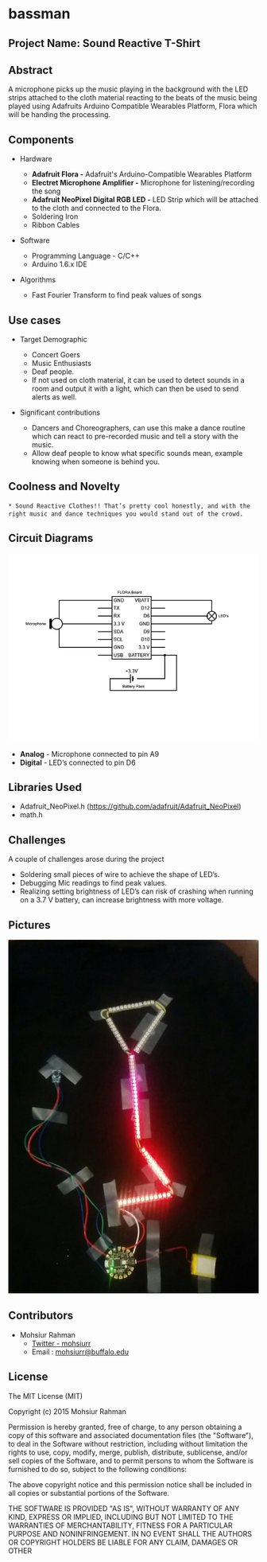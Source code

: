 # bassman

## Project Name: Sound Reactive T-Shirt

## Abstract

A microphone picks up the music playing in the background with the LED strips attached to the cloth material reacting to the beats of the music being played using Adafruits Arduino Compatible Wearables Platform, Flora which will be handing the processing. 

## Components

* Hardware 
	* **Adafruit Flora -** Adafruit's Arduino-Compatible Wearables Platform
	* **Electret Microphone Amplifier -** Microphone for listening/recording the song
	* **Adafruit NeoPixel Digital RGB LED -** LED Strip which will be attached to the cloth and connected to the Flora.
	* Soldering Iron 
	* Ribbon Cables

* Software
	* Programming Language - C/C++ 
	* Arduino 1.6.x IDE

* Algorithms
	* Fast Fourier Transform to find peak values of songs

## Use cases

* Target Demographic
	* Concert Goers
	* Music Enthusiasts
	* Deaf people.
	* If not used on cloth material, it can be used to detect sounds in a room and output it with a light, which can then be used to send alerts as well.

* Significant contributions
	* Dancers and Choreographers, can use this make a dance routine which can react to pre-recorded music and tell a story with the music.
	* Allow deaf people to know what specific sounds mean, example knowing when someone is behind you.


## Coolness and Novelty
	* Sound Reactive Clothes!! That’s pretty cool honestly, and with the right music and dance techniques you would stand out of the crowd.

## Circuit Diagrams

![Circuit Diagram](/img/circuit_diagram.png)

* **Analog** - Microphone connected to pin A9
* **Digital** - LED’s connected to pin D6

## Libraries Used

* Adafruit_NeoPixel.h (https://github.com/adafruit/Adafruit_NeoPixel)
* math.h

## Challenges 

A couple of challenges arose during the project
* Soldering small pieces of wire to achieve the shape of LED’s.
* Debugging Mic readings to find peak values.
* Realizing setting brightness of LED’s can risk of crashing when running on a 3.7 V battery, can increase brightness with more voltage.

## Pictures

![Final Design](/img/final_design.png)

## Contributors

* Mohsiur Rahman
	* [Twitter - mohsiurr](https://twitter.com/mohsiurr)
	* Email : mohsiurr@buffalo.edu

## License

The MIT License (MIT)

Copyright (c) 2015 Mohsiur Rahman

Permission is hereby granted, free of charge, to any person obtaining a copy
of this software and associated documentation files (the "Software"), to deal
in the Software without restriction, including without limitation the rights
to use, copy, modify, merge, publish, distribute, sublicense, and/or sell
copies of the Software, and to permit persons to whom the Software is
furnished to do so, subject to the following conditions:

The above copyright notice and this permission notice shall be included in all
copies or substantial portions of the Software.

THE SOFTWARE IS PROVIDED "AS IS", WITHOUT WARRANTY OF ANY KIND, EXPRESS OR
IMPLIED, INCLUDING BUT NOT LIMITED TO THE WARRANTIES OF MERCHANTABILITY,
FITNESS FOR A PARTICULAR PURPOSE AND NONINFRINGEMENT. IN NO EVENT SHALL THE
AUTHORS OR COPYRIGHT HOLDERS BE LIABLE FOR ANY CLAIM, DAMAGES OR OTHER


